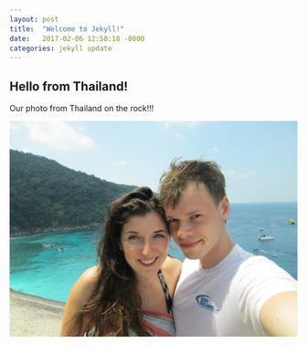 ```yaml
---
layout: post
title:  "Welcome to Jekyll!"
date:   2017-02-06 12:58:18 -0800
categories: jekyll update
---
```


## Hello from Thailand!

Our photo from Thailand on the rock!!!

!["Thailand"](/assets/posts/2017-02-06-welcome-to-jekyll/thailand.jpg)